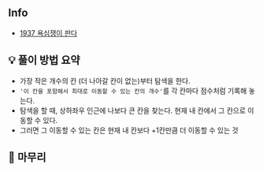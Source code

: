 ## Info
- [1937 욕심쟁이 판다](https://www.acmicpc.net/problem/1937)

## 💡 풀이 방법 요약
- 가장 작은 개수의 칸 (더 나아갈 칸이 없는)부터 탐색을 한다.
- `'이 칸을 포함해서 최대로 이동할 수 있는 칸의 개수'`를 각 칸마다 점수처럼 기록해 놓는다.
- 탐색을 할 때, 상하좌우 인근에 나보다 큰 칸을 찾는다. 현재 내 칸에서 그 칸으로 이동할 수 있다.
- 그러면 그 이동할 수 있는 칸은 현재 내 칸보다 +1칸만큼 더 이동할 수 있는 것


## 🙂 마무리

